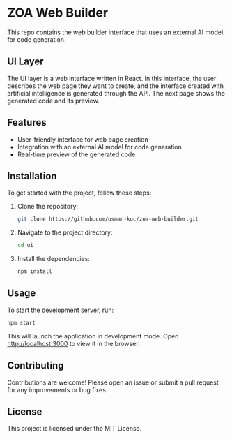 # ZOA Web Builder

This repo contains the web builder interface that uses an external AI model for code generation.

## UI Layer

The UI layer is a web interface written in React. In this interface, the user describes the web page they want to create, and the interface created with artificial intelligence is generated through the API. The next page shows the generated code and its preview.

## Features

- User-friendly interface for web page creation
- Integration with an external AI model for code generation
- Real-time preview of the generated code

## Installation

To get started with the project, follow these steps:

1. Clone the repository:
    ```sh
    git clone https://github.com/osman-koc/zoa-web-builder.git
    ```
2. Navigate to the project directory:
    ```sh
    cd ui
    ```
3. Install the dependencies:
    ```sh
    npm install
    ```

## Usage

To start the development server, run:
```sh
npm start
```

This will launch the application in development mode. Open [http://localhost:3000](http://localhost:3000) to view it in the browser.

## Contributing

Contributions are welcome! Please open an issue or submit a pull request for any improvements or bug fixes.

## License

This project is licensed under the MIT License.